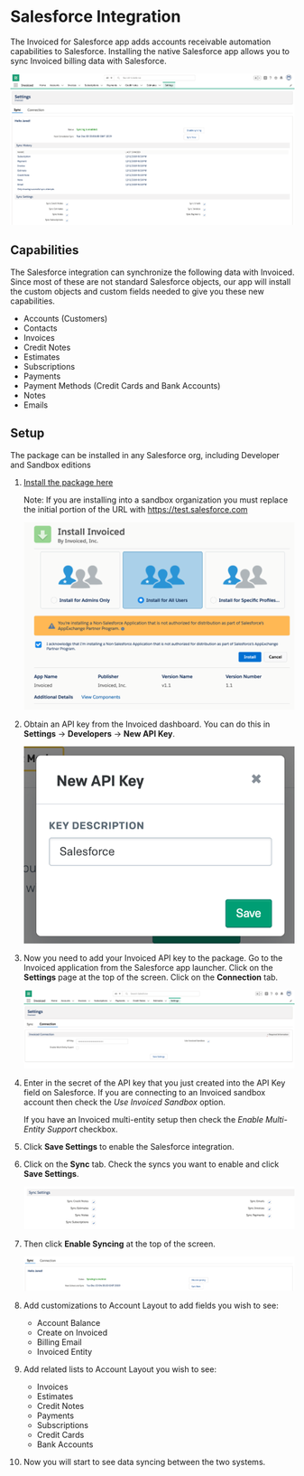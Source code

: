 # Salesforce Integration

The Invoiced for Salesforce app adds accounts receivable automation capabilities to Salesforce. Installing the native Salesforce app allows you to sync Invoiced billing data with Salesforce.

[![Invoiced Salesforce Integration](../img/salesforce-integration.png)](../img/salesforce-integration.png)

## Capabilities

The Salesforce integration can synchronize the following data with Invoiced. Since most of these are not standard Salesforce objects, our app will install the custom objects and custom fields needed to give you these new capabilities. 
- Accounts (Customers)
- Contacts
- Invoices
- Credit Notes
- Estimates
- Subscriptions
- Payments
- Payment Methods (Credit Cards and Bank Accounts)
- Notes
- Emails

## Setup

The package can be installed in any Salesforce org, including Developer and Sandbox editions

1. [Install the package here](https://login.salesforce.com/packaging/installPackage.apexp?p0=04t1U000007Y14x)

   Note: If you are installing into a sandbox organization you must replace the initial portion of the URL with https://test.salesforce.com

   [![Salesforce App Install](../img/salesforce-app-install.png)](../img/salesforce-app-install.png)

2. Obtain an API key from the Invoiced dashboard. You can do this in **Settings** &rarr; **Developers** &rarr; **New API Key**.

   [![Salesforce API Key](../img/salesforce-api-key.png)](../img/salesforce-api-key.png)

3. Now you need to add your Invoiced API key to the package. Go to the Invoiced application from the Salesforce app launcher. Click on the **Settings** page at the top of the screen. Click on the **Connection** tab.

   [![Salesforce Connection Setup](../img/salesforce-connection-setup.png)](../img/salesforce-connection-setup.png)

4. Enter in the secret of the API key that you just created into the API Key field on Salesforce. If you are connecting to an Invoiced sandbox account then check the *Use Invoiced Sandbox* option.

   If you have an Invoiced multi-entity setup then check the *Enable Multi-Entity Support* checkbox.

5. Click **Save Settings** to enable the Salesforce integration.

6. Click on the **Sync** tab. Check the syncs you want to enable and click **Save Settings**.

   [![Salesforce Connection Setup](../img/salesforce-sync-settings.png)](../img/salesforce-sync-settings.png)

7. Then click **Enable Syncing** at the top of the screen.

   [![Salesforce Enable Sync](../img/salesforce-enable-sync.png)](../img/salesforce-enable-sync.png)

8. Add customizations to Account Layout to add fields you wish to see:
   - Account Balance
   - Create on Invoiced
   - Billing Email
   - Invoiced Entity

9. Add related lists to Account Layout you wish to see:
   - Invoices
   - Estimates
   - Credit Notes
   - Payments
   - Subscriptions
   - Credit Cards
   - Bank Accounts

10. Now you will start to see data syncing between the two systems.
